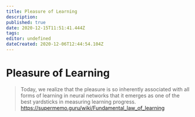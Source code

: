 ```yaml
---
title: Pleasure of Learning
description: 
published: true
date: 2020-12-15T11:51:41.444Z
tags: 
editor: undefined
dateCreated: 2020-12-06T12:44:54.104Z
---
```


# Pleasure of Learning

> Today, we realize that the pleasure is so inherently associated with all forms of learning in neural networks that it emerges as one of the best yardsticks in measuring learning progress.
https://supermemo.guru/wiki/Fundamental_law_of_learning